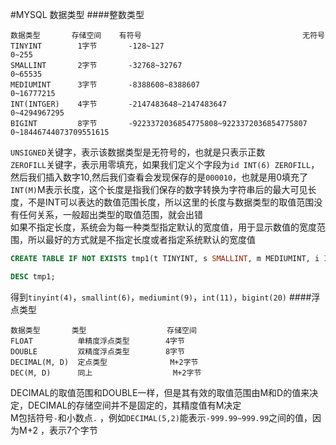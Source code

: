 #MYSQL 数据类型
####整数类型
```text
数据类型       存储空间    有符号                                    无符号
TINYINT        1字节       -128~127                                  0~255
SMALLINT       2字节       -32768~32767                              0~65535
MEDIUMINT      3字节       -8388608~8388607                          0~16777215
INT(INTGER)    4字节       -2147483648~2147483647                    0~4294967295
BIGINT         8字节       -9223372036854775808~9223372036854775807  0~18446744073709551615
```
`UNSIGNED`关键字，表示该数据类型是无符号的，也就是只表示正数            
`ZEROFILL`关键字，表示用零填充，如果我们定义个字段为`id INT(6) ZEROFILL`，然后我们插入数字10,然后我们查看会发现保存的是`000010`，也就是用0填充了                
`INT(M)`M表示长度，这个长度是指我们保存的数字转换为字符串后的最大可见长度，不是INT可以表达的数值范围长度，所以这里的长度与数据类型的取值范围没有任何关系，一般超出类型的取值范围，就会出错                            
如果不指定长度，系统会为每一种类型指定默认的宽度值，用于显示数值的宽度范围，所以最好的方式就是不指定长度或者指定系统默认的宽度值
```sql
CREATE TABLE IF NOT EXISTS tmp1(t TINYINT, s SMALLINT, m MEDIUMINT, i INT, b BIGINT);
```
```sql
DESC tmp1;
```
得到`tinyint(4)`，`smallint(6)`，`mediumint(9)`，`int(11)`，`bigint(20)`
####浮点类型
```text
数据类型       类型                  存储空间
FLOAT          单精度浮点类型        4字节
DOUBLE         双精度浮点类型        8字节
DECIMAL(M, D)  定点类型              M+2字节
DEC(M, D)      同上                  M+2字节
```
DECIMAL的取值范围和DOUBLE一样，但是其有效的取值范围由M和D的值来决定，DECIMAL的存储空间并不是固定的，其精度值有M决定    
M包括符号`-`和小数点`.` ，例如`DECIMAL(5,2)`能表示`-999.99~999.99`之间的值，因为M+2 ，表示7个字节
